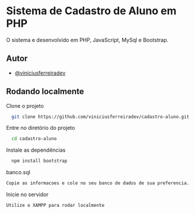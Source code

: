 
# Sistema de Cadastro de Aluno em PHP

O sistema e desenvolvido em PHP, JavaScript, MySql e Bootstrap.



## Autor

- [@viniciusferreiradev](https://viniciusferreiradev.com)


## Rodando localmente

Clone o projeto

```bash
  git clone https://github.com/viniciusferreiradev/cadastro-aluno.git
```

Entre no diretório do projeto

```bash
  cd cadastro-aluno
```

Instale as dependências

```bash
  npm install bootstrap
```

banco.sql
```bash
Copie as informacoes e cole no seu banco de dados de sua preferencia.
```

Inicie no servidor

```bash
Utilize o XAMPP para rodar localmente
```